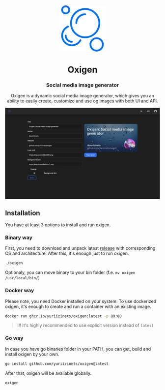 <p align="center">
  <a href="https://getdoks.org/">
    <img alt="Doks" src="assets/img/logo.svg" width="150">
  </a>
</p>

<h1 align="center">
  Oxigen
</h1>

<h3 align="center">
  Social media image generator
</h3>

<p align="center">
  Oxigen is a dynamic social media image generator, which gives you an ability to easily create, customize and use og images with both UI and API.
</p>

<p align="center">
  <img alt="demo" src="assets/img/demo.png" width="700">
</p>

## Installation

You have at least 3 options to install and run oxigen.

### Binary way

First, you need to download and unpack latest [release](https://github.com/yuriizinets/oxigen/releases/tag/1.3) 
with corresponding OS and architecture.
After this, it's enough just to run oxigen.

```bash
./oxigen
```

Optionaly, you can move binary to your bin folder (f.e. `mv oxigen /usr/local/bin/`)

### Docker way

Please note, you need Docker installed on your system.
To use dockerized oxigen, it's enough to create and run a container with an existing image.

```bash
docker run ghcr.io/yuriizinets/oxigen:latest -p 80:80
```

> !!! It's highly recommended to use explicit version instead of `latest`

### Go way

In case you have go binaries folder in your PATH, you can get, build and install oxigen by your own.

```bash
go install github.com/yuriizinets/oxigen@latest
```

After that, oxigen will be available globally.

```bash
oxigen
```
